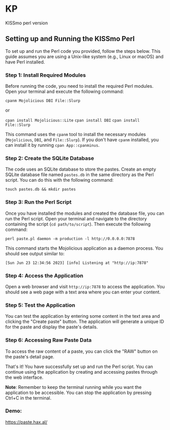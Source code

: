 # KP
KISSmo perl version

## Setting up and Running the KISSmo Perl

To set up and run the Perl code you provided, follow the steps below. This guide assumes you are using a Unix-like system (e.g., Linux or macOS) and have Perl installed.

### Step 1: Install Required Modules

Before running the code, you need to install the required Perl modules. Open your terminal and execute the following command:

`cpanm Mojolicious DBI File::Slurp` 

or

`cpan install Mojolicious::Lite` 
`cpan install DBI` 
`cpan install File::Slurp`

This command uses the `cpanm` tool to install the necessary modules (`Mojolicious`, `DBI`, and `File::Slurp`). If you don't have `cpanm` installed, you can install it by running `cpan App::cpanminus`.

### Step 2: Create the SQLite Database

The code uses an SQLite database to store the pastes. Create an empty SQLite database file named `pastes.db` in the same directory as the Perl script. You can do this with the following command:

`touch pastes.db && mkdir pastes` 


### Step 3: Run the Perl Script

Once you have installed the modules and created the database file, you can run the Perl script. Open your terminal and navigate to the directory containing the script (`cd path/to/script`). Then execute the following command:

`perl paste.pl daemon -m production -l http://0.0.0.0:7878` 

This command starts the Mojolicious application as a daemon process. You should see output similar to:

`[Sun Jun 23 12:34:56 2023] [info] Listening at "http://ip:7878"` 

### Step 4: Access the Application

Open a web browser and visit `http://ip:7878` to access the application. You should see a web page with a text area where you can enter your content.

### Step 5: Test the Application

You can test the application by entering some content in the text area and clicking the "Create paste" button. The application will generate a unique ID for the paste and display the paste's details.

### Step 6: Accessing Raw Paste Data

To access the raw content of a paste, you can click the "RAW" button on the paste's detail page.

That's it! You have successfully set up and run the Perl script. You can continue using the application by creating and accessing pastes through the web interface.

**Note**: Remember to keep the terminal running while you want the application to be accessible. You can stop the application by pressing Ctrl+C in the terminal.

### Demo:

https://paste.hax.al/
